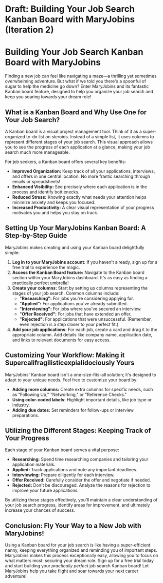 # Draft: Building Your Job Search Kanban Board with MaryJobins (Iteration 2)

# Building Your Job Search Kanban Board with MaryJobins

Finding a new job can feel like navigating a maze—a thrilling yet sometimes overwhelming adventure.  But what if we told you there's a spoonful of sugar to help the medicine go down?  Enter MaryJobins and its fantastic Kanban board feature, designed to help you organize your job search and keep you soaring towards your dream role!

## What is a Kanban Board and Why Use One for Your Job Search?

A Kanban board is a visual project management tool.  Think of it as a super-organized to-do list on steroids.  Instead of a simple list, it uses columns to represent different stages of your job search. This visual approach allows you to see the progress of each application at a glance, making your job search much more manageable.

For job seekers, a Kanban board offers several key benefits:

* **Improved Organization:**  Keep track of all your applications, interviews, and offers in one central location. No more frantic searching through emails or spreadsheets!
* **Enhanced Visibility:**  See precisely where each application is in the process and identify bottlenecks.
* **Reduced Stress:**  Knowing exactly what needs your attention helps minimize anxiety and keeps you focused.
* **Increased Productivity:**  A clear visual representation of your progress motivates you and helps you stay on track.

## Setting Up Your MaryJobins Kanban Board: A Step-by-Step Guide

MaryJobins makes creating and using your Kanban board delightfully simple:

1. **Log in to your MaryJobins account:**  If you haven't already, sign up for a free trial to experience the magic.
2. **Access the Kanban Board feature:**  Navigate to the Kanban board section within your MaryJobins dashboard.  It's as easy as finding a practically perfect umbrella!
3. **Create your columns:**  Start by setting up columns representing the stages of your job search. Common columns include:
    * **"Researching":**  For jobs you're considering applying for.
    * **"Applied":**  For applications you've already submitted.
    * **"Interviewing":**  For jobs where you've secured an interview.
    * **"Offer Received":**  For jobs that have extended an offer.
    * **"Rejected":**  For applications that were unsuccessful.  (Remember, even rejection is a step closer to your perfect fit.)
4. **Add your job applications:**  For each job, create a card and drag it to the appropriate column. Add details like company name, application date, and links to relevant documents for easy access.

## Customizing Your Workflow: Making it Supercalifragilisticexpialidociously Yours

MaryJobins' Kanban board isn't a one-size-fits-all solution; it's designed to adapt to your unique needs.  Feel free to customize your board by:

* **Adding more columns:**  Create extra columns for specific needs, such as "Following Up," "Networking," or "Reference Checks."
* **Using color-coded labels:**  Highlight important details, like job type or industry.
* **Adding due dates:**  Set reminders for follow-ups or interview preparations.


## Utilizing the Different Stages: Keeping Track of Your Progress

Each stage of your Kanban board serves a vital purpose:

* **Researching:** Spend time researching companies and tailoring your application materials.
* **Applied:**  Track applications and note any important deadlines.
* **Interviewing:**  Prepare diligently for each interview.
* **Offer Received:**  Carefully consider the offer and negotiate if needed.
* **Rejected:**  Don't be discouraged.  Analyze the reasons for rejection to improve your future applications.

By utilizing these stages effectively, you’ll maintain a clear understanding of your job search progress, identify areas for improvement, and ultimately increase your chances of success.

## Conclusion:  Fly Your Way to a New Job with MaryJobins!

Using a Kanban board for your job search is like having a super-efficient nanny, keeping everything organized and reminding you of important steps. MaryJobins makes this process exceptionally easy, allowing you to focus on what matters most: securing your dream role.  Sign up for a free trial today and start building your *practically perfect* job search Kanban board!  Let MaryJobins help you take flight and soar towards your next career adventure!
